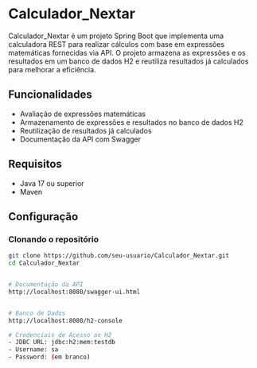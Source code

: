 # Calculador_Nextar

Calculador_Nextar é um projeto Spring Boot que implementa uma calculadora REST para realizar cálculos com base em expressões matemáticas fornecidas via API. O projeto armazena as expressões e os resultados em um banco de dados H2 e reutiliza resultados já calculados para melhorar a eficiência.

## Funcionalidades

- Avaliação de expressões matemáticas
- Armazenamento de expressões e resultados no banco de dados H2
- Reutilização de resultados já calculados
- Documentação da API com Swagger

## Requisitos

- Java 17 ou superior
- Maven

## Configuração

### Clonando o repositório

```bash
git clone https://github.com/seu-usuario/Calculador_Nextar.git
cd Calculador_Nextar


# Documentação da API
http://localhost:8080/swagger-ui.html


# Banco de Dados
http://localhost:8080/h2-console

# Credenciais de Acesso ao H2
- JDBC URL: jdbc:h2:mem:testdb
- Username: sa
- Password: (em branco)



